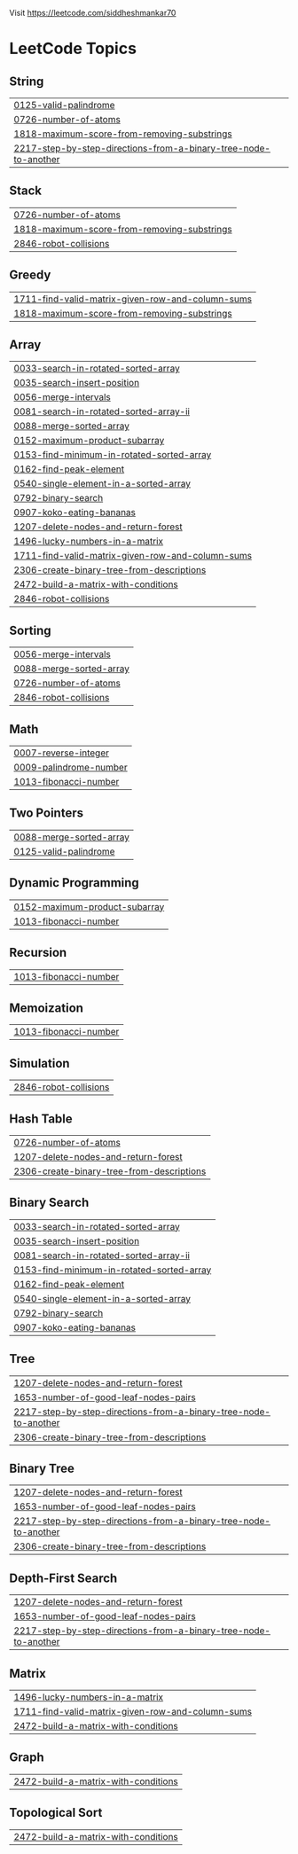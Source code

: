 Visit https://leetcode.com/siddheshmankar70

<!---LeetCode Topics Start-->
# LeetCode Topics
## String
|  |
| ------- |
| [0125-valid-palindrome](https://github.com/SiddheshMankar/leetcode/tree/master/0125-valid-palindrome) |
| [0726-number-of-atoms](https://github.com/SiddheshMankar/leetcode/tree/master/0726-number-of-atoms) |
| [1818-maximum-score-from-removing-substrings](https://github.com/SiddheshMankar/leetcode/tree/master/1818-maximum-score-from-removing-substrings) |
| [2217-step-by-step-directions-from-a-binary-tree-node-to-another](https://github.com/SiddheshMankar/leetcode/tree/master/2217-step-by-step-directions-from-a-binary-tree-node-to-another) |
## Stack
|  |
| ------- |
| [0726-number-of-atoms](https://github.com/SiddheshMankar/leetcode/tree/master/0726-number-of-atoms) |
| [1818-maximum-score-from-removing-substrings](https://github.com/SiddheshMankar/leetcode/tree/master/1818-maximum-score-from-removing-substrings) |
| [2846-robot-collisions](https://github.com/SiddheshMankar/leetcode/tree/master/2846-robot-collisions) |
## Greedy
|  |
| ------- |
| [1711-find-valid-matrix-given-row-and-column-sums](https://github.com/SiddheshMankar/leetcode/tree/master/1711-find-valid-matrix-given-row-and-column-sums) |
| [1818-maximum-score-from-removing-substrings](https://github.com/SiddheshMankar/leetcode/tree/master/1818-maximum-score-from-removing-substrings) |
## Array
|  |
| ------- |
| [0033-search-in-rotated-sorted-array](https://github.com/SiddheshMankar/leetcode/tree/master/0033-search-in-rotated-sorted-array) |
| [0035-search-insert-position](https://github.com/SiddheshMankar/leetcode/tree/master/0035-search-insert-position) |
| [0056-merge-intervals](https://github.com/SiddheshMankar/leetcode/tree/master/0056-merge-intervals) |
| [0081-search-in-rotated-sorted-array-ii](https://github.com/SiddheshMankar/leetcode/tree/master/0081-search-in-rotated-sorted-array-ii) |
| [0088-merge-sorted-array](https://github.com/SiddheshMankar/leetcode/tree/master/0088-merge-sorted-array) |
| [0152-maximum-product-subarray](https://github.com/SiddheshMankar/leetcode/tree/master/0152-maximum-product-subarray) |
| [0153-find-minimum-in-rotated-sorted-array](https://github.com/SiddheshMankar/leetcode/tree/master/0153-find-minimum-in-rotated-sorted-array) |
| [0162-find-peak-element](https://github.com/SiddheshMankar/leetcode/tree/master/0162-find-peak-element) |
| [0540-single-element-in-a-sorted-array](https://github.com/SiddheshMankar/leetcode/tree/master/0540-single-element-in-a-sorted-array) |
| [0792-binary-search](https://github.com/SiddheshMankar/leetcode/tree/master/0792-binary-search) |
| [0907-koko-eating-bananas](https://github.com/SiddheshMankar/leetcode/tree/master/0907-koko-eating-bananas) |
| [1207-delete-nodes-and-return-forest](https://github.com/SiddheshMankar/leetcode/tree/master/1207-delete-nodes-and-return-forest) |
| [1496-lucky-numbers-in-a-matrix](https://github.com/SiddheshMankar/leetcode/tree/master/1496-lucky-numbers-in-a-matrix) |
| [1711-find-valid-matrix-given-row-and-column-sums](https://github.com/SiddheshMankar/leetcode/tree/master/1711-find-valid-matrix-given-row-and-column-sums) |
| [2306-create-binary-tree-from-descriptions](https://github.com/SiddheshMankar/leetcode/tree/master/2306-create-binary-tree-from-descriptions) |
| [2472-build-a-matrix-with-conditions](https://github.com/SiddheshMankar/leetcode/tree/master/2472-build-a-matrix-with-conditions) |
| [2846-robot-collisions](https://github.com/SiddheshMankar/leetcode/tree/master/2846-robot-collisions) |
## Sorting
|  |
| ------- |
| [0056-merge-intervals](https://github.com/SiddheshMankar/leetcode/tree/master/0056-merge-intervals) |
| [0088-merge-sorted-array](https://github.com/SiddheshMankar/leetcode/tree/master/0088-merge-sorted-array) |
| [0726-number-of-atoms](https://github.com/SiddheshMankar/leetcode/tree/master/0726-number-of-atoms) |
| [2846-robot-collisions](https://github.com/SiddheshMankar/leetcode/tree/master/2846-robot-collisions) |
## Math
|  |
| ------- |
| [0007-reverse-integer](https://github.com/SiddheshMankar/leetcode/tree/master/0007-reverse-integer) |
| [0009-palindrome-number](https://github.com/SiddheshMankar/leetcode/tree/master/0009-palindrome-number) |
| [1013-fibonacci-number](https://github.com/SiddheshMankar/leetcode/tree/master/1013-fibonacci-number) |
## Two Pointers
|  |
| ------- |
| [0088-merge-sorted-array](https://github.com/SiddheshMankar/leetcode/tree/master/0088-merge-sorted-array) |
| [0125-valid-palindrome](https://github.com/SiddheshMankar/leetcode/tree/master/0125-valid-palindrome) |
## Dynamic Programming
|  |
| ------- |
| [0152-maximum-product-subarray](https://github.com/SiddheshMankar/leetcode/tree/master/0152-maximum-product-subarray) |
| [1013-fibonacci-number](https://github.com/SiddheshMankar/leetcode/tree/master/1013-fibonacci-number) |
## Recursion
|  |
| ------- |
| [1013-fibonacci-number](https://github.com/SiddheshMankar/leetcode/tree/master/1013-fibonacci-number) |
## Memoization
|  |
| ------- |
| [1013-fibonacci-number](https://github.com/SiddheshMankar/leetcode/tree/master/1013-fibonacci-number) |
## Simulation
|  |
| ------- |
| [2846-robot-collisions](https://github.com/SiddheshMankar/leetcode/tree/master/2846-robot-collisions) |
## Hash Table
|  |
| ------- |
| [0726-number-of-atoms](https://github.com/SiddheshMankar/leetcode/tree/master/0726-number-of-atoms) |
| [1207-delete-nodes-and-return-forest](https://github.com/SiddheshMankar/leetcode/tree/master/1207-delete-nodes-and-return-forest) |
| [2306-create-binary-tree-from-descriptions](https://github.com/SiddheshMankar/leetcode/tree/master/2306-create-binary-tree-from-descriptions) |
## Binary Search
|  |
| ------- |
| [0033-search-in-rotated-sorted-array](https://github.com/SiddheshMankar/leetcode/tree/master/0033-search-in-rotated-sorted-array) |
| [0035-search-insert-position](https://github.com/SiddheshMankar/leetcode/tree/master/0035-search-insert-position) |
| [0081-search-in-rotated-sorted-array-ii](https://github.com/SiddheshMankar/leetcode/tree/master/0081-search-in-rotated-sorted-array-ii) |
| [0153-find-minimum-in-rotated-sorted-array](https://github.com/SiddheshMankar/leetcode/tree/master/0153-find-minimum-in-rotated-sorted-array) |
| [0162-find-peak-element](https://github.com/SiddheshMankar/leetcode/tree/master/0162-find-peak-element) |
| [0540-single-element-in-a-sorted-array](https://github.com/SiddheshMankar/leetcode/tree/master/0540-single-element-in-a-sorted-array) |
| [0792-binary-search](https://github.com/SiddheshMankar/leetcode/tree/master/0792-binary-search) |
| [0907-koko-eating-bananas](https://github.com/SiddheshMankar/leetcode/tree/master/0907-koko-eating-bananas) |
## Tree
|  |
| ------- |
| [1207-delete-nodes-and-return-forest](https://github.com/SiddheshMankar/leetcode/tree/master/1207-delete-nodes-and-return-forest) |
| [1653-number-of-good-leaf-nodes-pairs](https://github.com/SiddheshMankar/leetcode/tree/master/1653-number-of-good-leaf-nodes-pairs) |
| [2217-step-by-step-directions-from-a-binary-tree-node-to-another](https://github.com/SiddheshMankar/leetcode/tree/master/2217-step-by-step-directions-from-a-binary-tree-node-to-another) |
| [2306-create-binary-tree-from-descriptions](https://github.com/SiddheshMankar/leetcode/tree/master/2306-create-binary-tree-from-descriptions) |
## Binary Tree
|  |
| ------- |
| [1207-delete-nodes-and-return-forest](https://github.com/SiddheshMankar/leetcode/tree/master/1207-delete-nodes-and-return-forest) |
| [1653-number-of-good-leaf-nodes-pairs](https://github.com/SiddheshMankar/leetcode/tree/master/1653-number-of-good-leaf-nodes-pairs) |
| [2217-step-by-step-directions-from-a-binary-tree-node-to-another](https://github.com/SiddheshMankar/leetcode/tree/master/2217-step-by-step-directions-from-a-binary-tree-node-to-another) |
| [2306-create-binary-tree-from-descriptions](https://github.com/SiddheshMankar/leetcode/tree/master/2306-create-binary-tree-from-descriptions) |
## Depth-First Search
|  |
| ------- |
| [1207-delete-nodes-and-return-forest](https://github.com/SiddheshMankar/leetcode/tree/master/1207-delete-nodes-and-return-forest) |
| [1653-number-of-good-leaf-nodes-pairs](https://github.com/SiddheshMankar/leetcode/tree/master/1653-number-of-good-leaf-nodes-pairs) |
| [2217-step-by-step-directions-from-a-binary-tree-node-to-another](https://github.com/SiddheshMankar/leetcode/tree/master/2217-step-by-step-directions-from-a-binary-tree-node-to-another) |
## Matrix
|  |
| ------- |
| [1496-lucky-numbers-in-a-matrix](https://github.com/SiddheshMankar/leetcode/tree/master/1496-lucky-numbers-in-a-matrix) |
| [1711-find-valid-matrix-given-row-and-column-sums](https://github.com/SiddheshMankar/leetcode/tree/master/1711-find-valid-matrix-given-row-and-column-sums) |
| [2472-build-a-matrix-with-conditions](https://github.com/SiddheshMankar/leetcode/tree/master/2472-build-a-matrix-with-conditions) |
## Graph
|  |
| ------- |
| [2472-build-a-matrix-with-conditions](https://github.com/SiddheshMankar/leetcode/tree/master/2472-build-a-matrix-with-conditions) |
## Topological Sort
|  |
| ------- |
| [2472-build-a-matrix-with-conditions](https://github.com/SiddheshMankar/leetcode/tree/master/2472-build-a-matrix-with-conditions) |
<!---LeetCode Topics End-->
